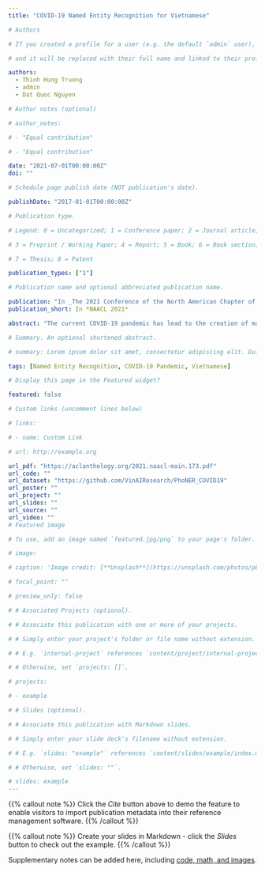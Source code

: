 ```yaml
---
title: "COVID-19 Named Entity Recognition for Vietnamese"

# Authors

# If you created a profile for a user (e.g. the default `admin` user), write the username (folder name) here

# and it will be replaced with their full name and linked to their profile.

authors:
  - Thinh Hung Truong
  - admin
  - Dat Quoc Nguyen

# Author notes (optional)

# author_notes:

# - "Equal contribution"

# - "Equal contribution"

date: "2021-07-01T00:00:00Z"
doi: ""

# Schedule page publish date (NOT publication's date).

publishDate: "2017-01-01T00:00:00Z"

# Publication type.

# Legend: 0 = Uncategorized; 1 = Conference paper; 2 = Journal article;

# 3 = Preprint / Working Paper; 4 = Report; 5 = Book; 6 = Book section;

# 7 = Thesis; 8 = Patent

publication_types: ["1"]

# Publication name and optional abbreviated publication name.

publication: "In _The 2021 Conference of the North American Chapter of the Association for Computational Linguistics: Human Language Technologies_"
publication_short: In *NAACL 2021*

abstract: "The current COVID-19 pandemic has lead to the creation of many corpora that facilitate NLP research and downstream applications to help fight the pandemic. However, most of these corpora are exclusively for English. As the pandemic is a global problem, it is worth creating COVID-19 related datasets for languages other than English. In this paper, we present the first manuallyannotated COVID-19 domain-specific dataset for Vietnamese. Particularly, our dataset is annotated for the named entity recognition (NER) task with newly-defined entity types that can be used in other future epidemics. Our dataset also contains the largest number of entities compared to existing Vietnamese NER datasets. We empirically conduct experiments using strong baselines on our dataset, and find that: automatic Vietnamese word segmentation helps improve the NER results and the highest performances are obtained by finetuning pre-trained language models where the monolingual model PhoBERT for Vietnamese (Nguyen and Nguyen, 2020) produces higher results than the multilingual model XLM-R (Conneau et al., 2020). We publicly release our dataset at: https://github.com/VinAIResearch/PhoNER_COVID19."

# Summary. An optional shortened abstract.

# summary: Lorem ipsum dolor sit amet, consectetur adipiscing elit. Duis posuere tellus ac convallis placerat. Proin tincidunt magna sed ex sollicitudin condimentum.

tags: [Named Entity Recognition, COVID-19 Pandemic, Vietnamese]

# Display this page in the Featured widget?

featured: false

# Custom links (uncomment lines below)

# links:

# - name: Custom Link

# url: http://example.org

url_pdf: "https://aclanthology.org/2021.naacl-main.173.pdf"
url_code: ""
url_dataset: "https://github.com/VinAIResearch/PhoNER_COVID19"
url_poster: ""
url_project: ""
url_slides: ""
url_source: ""
url_video: ""
# Featured image

# To use, add an image named `featured.jpg/png` to your page's folder.

# image:

# caption: 'Image credit: [**Unsplash**](https://unsplash.com/photos/pLCdAaMFLTE)'

# focal_point: ""

# preview_only: false

# # Associated Projects (optional).

# # Associate this publication with one or more of your projects.

# # Simply enter your project's folder or file name without extension.

# # E.g. `internal-project` references `content/project/internal-project/index.md`.

# # Otherwise, set `projects: []`.

# projects:

# - example

# # Slides (optional).

# # Associate this publication with Markdown slides.

# # Simply enter your slide deck's filename without extension.

# # E.g. `slides: "example"` references `content/slides/example/index.md`.

# # Otherwise, set `slides: ""`.

# slides: example
---
```


{{% callout note %}}
Click the _Cite_ button above to demo the feature to enable visitors to import publication metadata into their reference management software.
{{% /callout %}}

{{% callout note %}}
Create your slides in Markdown - click the _Slides_ button to check out the example.
{{% /callout %}}

Supplementary notes can be added here, including [code, math, and images](https://wowchemy.com/docs/writing-markdown-latex/).
